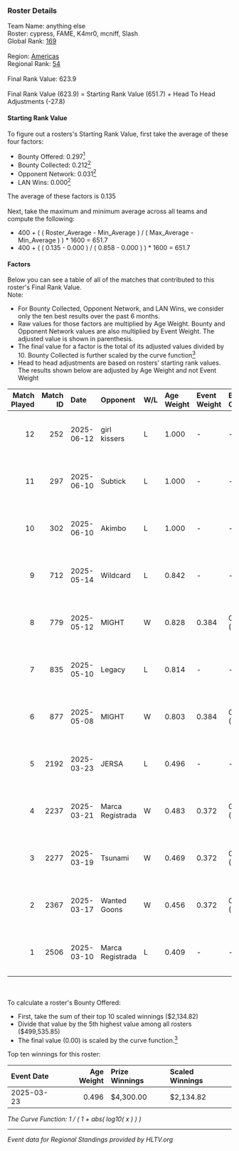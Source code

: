 ### Roster Details<br />
Team Name: anything else<br />
Roster: cypress, FAME, K4mr0, mcniff, Slash<br />
Global Rank: [169](../../standings_global_2025_07_07.md)<br />
<br />
Region: [Americas]( ../../standings_americas_2025_07_07.md)<br />
Regional Rank: [54]( ../../standings_americas_2025_07_07.md)<br />
<br />
Final Rank Value:  623.9<br />
<br />
Final Rank Value (623.9) = Starting Rank Value (651.7) + Head To Head Adjustments (-27.8)<br />

#### Starting Rank Value<br />
To figure out a rosters's Starting Rank Value, first take the average of these four factors:<br />
- Bounty Offered: 0.297[<sup>1</sup>](#table2)
- Bounty Collected: 0.212[<sup>2</sup>](#table1)
- Opponent Network: 0.031[<sup>2</sup>](#table1)
- LAN Wins: 0.000[<sup>2</sup>](#table1)

The average of these factors is 0.135<br />
<br />
Next, take the maximum and minimum average across all teams and compute the following:<br />
- 400 + ( ( Roster_Average - Min_Average ) / ( Max_Average - Min_Average ) ) * 1600 = 651.7
- 400 + ( ( 0.135 - 0.000 ) / ( 0.858 - 0.000 ) ) * 1600 = 651.7


#### Factors<br />
Below you can see a table of all of the matches that contributed to this roster's Final Rank Value.<br />
Note:<br />

- For Bounty Collected, Opponent Network, and LAN Wins, we consider only the ten best results over the past 6 months.
- Raw values for those factors are multiplied by Age Weight. Bounty and Opponent Network values are also multiplied by Event Weight. The adjusted value is shown in parenthesis.
- The final value for a factor is the total of its adjusted values divided by 10. Bounty Collected is further scaled by the curve function[<sup>3</sup>](#curveFunction)
- Head to head adjustments are based on rosters' starting rank values. The results shown below are adjusted by Age Weight and not Event Weight
<span id="table1"></span><br />


| Match Played | Match ID | Date       | Opponent         | W/L | Age Weight | Event Weight | Bounty Collected | Opponent Network | LAN Wins  | H2H Adj. | Roster                               |
| -: | -: | :- | :- | :- | :- | :- | :- | :- | :- | -: | :- |
|           12 |      252 | 2025-06-12 | girl kissers     | L   | 1.000      | -            | -                | -                | -         |   -16.68 | cypress, FAME, K4mr0, mcniff, Slash  |
|           11 |      297 | 2025-06-10 | Subtick          | L   | 1.000      | -            | -                | -                | -         |   -21.85 | cypress, FAME, K4mr0, mcniff, Slash  |
|           10 |      302 | 2025-06-10 | Akimbo           | L   | 1.000      | -            | -                | -                | -         |   -16.68 | cypress, FAME, K4mr0, mcniff, Slash  |
|            9 |      712 | 2025-05-14 | Wildcard         | L   | 0.842      | -            | -                | -                | -         |    -3.15 | cypress, FAME, K4mr0, mcniff, Slash  |
|            8 |      779 | 2025-05-12 | MIGHT            | W   | 0.828      | 0.384        | 0.001 (0.000)    | 0.311 (0.099)    | 0 (0.000) |    11.70 | Calix, cypress, K4mr0, mcniff, Slash |
|            7 |      835 | 2025-05-10 | Legacy           | L   | 0.814      | -            | -                | -                | -         |    -0.89 | cypress, FAME, K4mr0, mcniff, Slash  |
|            6 |      877 | 2025-05-08 | MIGHT            | W   | 0.803      | 0.384        | 0.001 (0.000)    | 0.311 (0.096)    | 0 (0.000) |    11.41 | cypress, FAME, K4mr0, mcniff, Slash  |
|            5 |     2192 | 2025-03-23 | JERSA            | L   | 0.496      | -            | -                | -                | -         |    -7.18 | cypress, FAME, K4mr0, mcniff, Slash  |
|            4 |     2237 | 2025-03-21 | Marca Registrada | W   | 0.483      | 0.372        | 0.003 (0.001)    | 0.209 (0.037)    | 0 (0.000) |     7.42 | cypress, FAME, K4mr0, mcniff, Slash  |
|            3 |     2277 | 2025-03-19 | Tsunami          | W   | 0.469      | 0.372        | 0.002 (0.000)    | 0.237 (0.041)    | 0 (0.000) |     7.22 | cypress, FAME, K4mr0, mcniff, Slash  |
|            2 |     2367 | 2025-03-17 | Wanted Goons     | W   | 0.456      | 0.372        | 0.001 (0.000)    | 0.202 (0.034)    | 0 (0.000) |     7.19 | cypress, FAME, K4mr0, mcniff, Slash  |
|            1 |     2506 | 2025-03-10 | Marca Registrada | L   | 0.409      | -            | -                | -                | -         |    -6.33 | cypress, FAME, K4mr0, mcniff, Slash  |

<br />
<span id="table2"></span><br />
To calculate a roster's Bounty Offered:<br />

- First, take the sum of their top 10 scaled winnings ($2,134.82)
- Divide that value by the 5th highest value among all rosters ($499,535.85)
- The final value (0.00) is scaled by the curve function.[<sup>3</sup>](#curveFunction)

Top ten winnings for this roster:<br />

| Event Date | Age Weight | Prize Winnings | Scaled Winnings |
| :- | -: | :- | :- |
| 2025-03-23 |      0.496 | $4,300.00      | $2,134.82       |


<span id="curveFunction"></span>_The Curve Function: 1 / ( 1 + abs( log10( x ) ) )_<br />

---
_Event data for Regional Standings provided by HLTV.org_<br />
